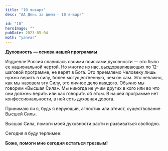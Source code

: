 ```yaml
---
title: "10 января"
desc: "АА День за днем - 10 января"

id: "10"
heroImage: ""
pubDate: 2023-05-04
moth: "yanvar"
---
```


**Духовность — основа нашей программы**

Издревле Россия славилась своими поисками духовности — это было ее
национальной чертой. Но многие из нас, выздоравливающих по 12-шаговой
программе, не верят в Бога. Это приемлемо Человеку лишь нужно верить в силу,
более могущественную, чем он сам. Это неважно, как мы назовем эту Силу, это
личное дело каждого. Обычно мы говорим «Высшая Сила». Мы никогда не учим
других в кого или во что они должны верить или как говорить об этом. В нашей
программе нет конфессиональности, в ней есть духовная дорога.

Принимаю ли я, будь я верующий, агностик или атеист, существование Высшей
Силы.

Высшая Сила, помоги моей духовности расти и развиваться свободно.

Сегодня я буду терпимее:

**Боже, помоги мне сегодня остаться трезвым!**
